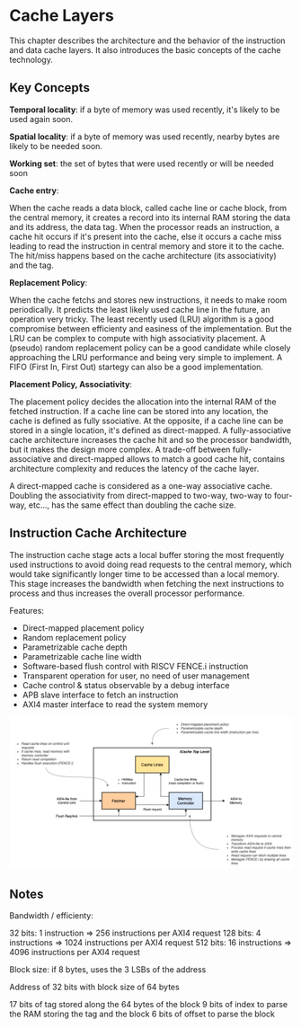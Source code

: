# Cache Layers

This chapter describes the architecture and the behavior of the instruction and
data cache layers. It also introduces the basic concepts of the cache technology.

## Key Concepts


**Temporal locality**: if a byte of memory was used recently, it's likely to be
used again soon.

**Spatial locality**: if a byte of memory was used recently, nearby bytes are
likely to be needed soon.

**Working set**: the set of bytes that were used recently or will be needed soon


**Cache entry**:

When the cache reads a data block, called cache line or cache block, from the
central memory, it creates a record into its internal RAM storing the data and
its address, the data tag. When the processor reads an instruction, a cache hit
occurs if it's present into the cache, else it occurs a cache miss leading to
read the instruction in central memory and store it to the cache. The hit/miss
happens based on the cache architecture (its associativity) and the tag.

**Replacement Policy**:

When the cache fetchs and stores new instructions, it needs to make room
periodically. It predicts the least likely used cache line in the future, an
operation very tricky. The least recently used (LRU) algorithm is a good
compromise between efficienty and easiness of the implementation. But the LRU
can be complex to compute with high associativity placement. A (pseudo) random
replacement policy can be a good candidate while closely approaching the LRU
performance and being very simple to implement. A FIFO (First In, First Out)
startegy can also be a good implementation.

**Placement Policy, Associativity**:

The placement policy decides the allocation into the internal RAM of the
fetched instruction. If a cache line can be stored into any location, the
cache is defined as fully ssociative. At the opposite, if a cache line can be
stored in a single location, it's defined as direct-mapped. A fully-associative
cache architecture increases the cache hit and so the processor bandwidth, but
it makes the design more complex. A trade-off between fully-associative and
direct-mapped allows to match a good cache hit, contains architecture
complexity and reduces the latency of the cache layer.

A direct-mapped cache is considered as a one-way associative cache. Doubling
the associativity from direct-mapped to two-way, two-way to four-way, etc...,
has the same effect than doubling the cache size.


## Instruction Cache Architecture

The instruction cache stage acts a local buffer storing the most frequently
used instructions to avoid doing read requests to the central memory, which
would take significantly longer time to be accessed than a local memory. This
stage increases the bandwidth when fetching the next instructions to process
and thus increases the overall processor performance.

Features:

- Direct-mapped placement policy
- Random replacement policy
- Parametrizable cache depth
- Parametrizable cache line width
- Software-based flush control with RISCV FENCE.i instruction
- Transparent operation for user, no need of user management
- Cache control & status observable by a debug interface
- APB slave interface to fetch an instruction
- AXI4 master interface to read the system memory


<p align="center">
  <!--img width="100" height="100" src=""-->
  <img src="./assets/iCache-top.png">
</p>


## Notes

Bandwidth / efficienty:

32 bits: 1 instruction => 256 instructions per AXI4 request
128 bits: 4 instructions => 1024 instructions per AXI4 request
512 bits: 16 instructions => 4096 instructions per AXI4 request


Block size: if 8 bytes, uses the 3 LSBs of the address

Address of 32 bits with block size of 64 bytes

17 bits of tag stored along the 64 bytes of the block
9 bits of index to parse the RAM storing the tag and the block
6 bits of offset to parse the block
